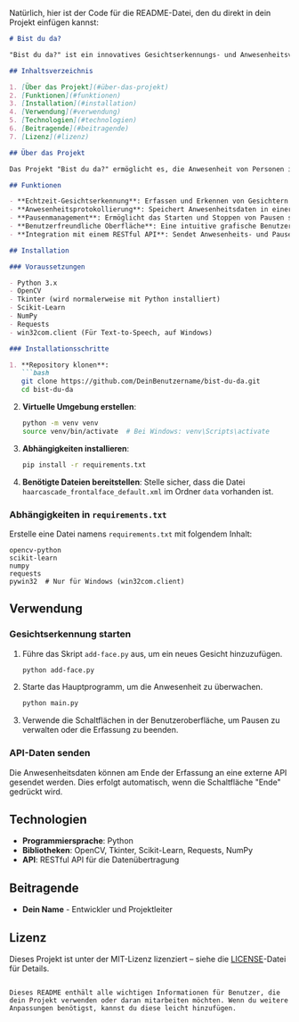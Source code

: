 Natürlich, hier ist der Code für die README-Datei, den du direkt in dein Projekt einfügen kannst:

```markdown
# Bist du da?

"Bist du da?" ist ein innovatives Gesichtserkennungs- und Anwesenheitsverwaltungssystem, das entwickelt wurde, um die Anwesenheit von Personen automatisch zu erkennen und zu verfolgen. Es kombiniert moderne Gesichtserkennungstechnologie mit einer benutzerfreundlichen grafischen Oberfläche und bietet zudem eine Integration zur Analyse und Speicherung von Pausenzeiten.

## Inhaltsverzeichnis

1. [Über das Projekt](#über-das-projekt)
2. [Funktionen](#funktionen)
3. [Installation](#installation)
4. [Verwendung](#verwendung)
5. [Technologien](#technologien)
6. [Beitragende](#beitragende)
7. [Lizenz](#lizenz)

## Über das Projekt

Das Projekt "Bist du da?" ermöglicht es, die Anwesenheit von Personen in Echtzeit zu überwachen und aufzuzeichnen. Es ist ideal für Büros, Schulen und andere Institutionen, die eine effiziente Verwaltung der Anwesenheit benötigen. Die Software verwendet OpenCV zur Gesichtserkennung und speichert die erkannten Gesichter sowie die entsprechenden Anwesenheitszeiten in einer lokalen Datenbank. Zusätzlich können Pausenzeiten erfasst und analysiert werden, um eine vollständige Übersicht über die Aktivitäten zu gewährleisten.

## Funktionen

- **Echtzeit-Gesichtserkennung**: Erfassen und Erkennen von Gesichtern mit einer integrierten Kamera.
- **Anwesenheitsprotokollierung**: Speichert Anwesenheitsdaten in einer CSV-Datei und zeigt eine visuelle Darstellung an.
- **Pausenmanagement**: Ermöglicht das Starten und Stoppen von Pausen sowie die Analyse der Pausenzeiten.
- **Benutzerfreundliche Oberfläche**: Eine intuitive grafische Benutzeroberfläche für eine einfache Bedienung.
- **Integration mit einem RESTful API**: Sendet Anwesenheits- und Pausendaten an eine externe API zur weiteren Verarbeitung.

## Installation

### Voraussetzungen

- Python 3.x
- OpenCV
- Tkinter (wird normalerweise mit Python installiert)
- Scikit-Learn
- NumPy
- Requests
- win32com.client (Für Text-to-Speech, auf Windows)

### Installationsschritte

1. **Repository klonen**:
   ```bash
   git clone https://github.com/DeinBenutzername/bist-du-da.git
   cd bist-du-da
   ```

2. **Virtuelle Umgebung erstellen**:
   ```bash
   python -m venv venv
   source venv/bin/activate  # Bei Windows: venv\Scripts\activate
   ```

3. **Abhängigkeiten installieren**:
   ```bash
   pip install -r requirements.txt
   ```

4. **Benötigte Dateien bereitstellen**:
   Stelle sicher, dass die Datei `haarcascade_frontalface_default.xml` im Ordner `data` vorhanden ist.

### Abhängigkeiten in `requirements.txt`

Erstelle eine Datei namens `requirements.txt` mit folgendem Inhalt:

```plaintext
opencv-python
scikit-learn
numpy
requests
pywin32  # Nur für Windows (win32com.client)
```

## Verwendung

### Gesichtserkennung starten

1. Führe das Skript `add-face.py` aus, um ein neues Gesicht hinzuzufügen.
   ```bash
   python add-face.py
   ```

2. Starte das Hauptprogramm, um die Anwesenheit zu überwachen.
   ```bash
   python main.py
   ```

3. Verwende die Schaltflächen in der Benutzeroberfläche, um Pausen zu verwalten oder die Erfassung zu beenden.

### API-Daten senden

Die Anwesenheitsdaten können am Ende der Erfassung an eine externe API gesendet werden. Dies erfolgt automatisch, wenn die Schaltfläche "Ende" gedrückt wird.

## Technologien

- **Programmiersprache**: Python
- **Bibliotheken**: OpenCV, Tkinter, Scikit-Learn, Requests, NumPy
- **API**: RESTful API für die Datenübertragung

## Beitragende

- **Dein Name** - Entwickler und Projektleiter

## Lizenz

Dieses Projekt ist unter der MIT-Lizenz lizenziert – siehe die [LICENSE](LICENSE)-Datei für Details.
```

Dieses README enthält alle wichtigen Informationen für Benutzer, die dein Projekt verwenden oder daran mitarbeiten möchten. Wenn du weitere Anpassungen benötigst, kannst du diese leicht hinzufügen.
 
 
